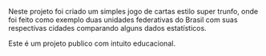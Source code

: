 Neste projeto foi criado um simples jogo de cartas estilo super trunfo,
onde foi feito como exemplo duas unidades federativas do Brasil com suas
respectivas cidades comparando alguns dados estatísticos.

Este é um projeto publico com intuito educacional. 
